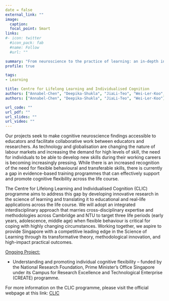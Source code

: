 ```yaml
---
date = false
external_link: ""
image:
  caption: 
  focal_point: Smart
links:
#- icon: twitter
  #icon_pack: fab
  #name: Follow
  #url: ""

summary: "From neuroscience to the practice of learning: an in-depth investigation into cognitive flexibility."
profile: true

tags:
- Learning

title: Centre for Lifelong Learning and Individualised Cognition
authors: ["Annabel-Chen", "Deepika-Shukla", "JiaLi-Teo", "Wei-Ler-Koo", "Cheng-Xiao-qin", "Elias-Ebrahimzadeh", "Chia-Lun-Liu", "Eleanor-Koo-Wei-Shi", "Hong-Min", "Janet-Tan", "Marisha-Barth-Ubrani"]
authors: ["Annabel-Chen", "Deepika-Shukla", "JiaLi-Teo", "Wei-Ler-Koo"]

url_code: ""
url_pdf: ""
url_slides: ""
url_video: ""
---
```

Our projects seek to make cognitive neuroscience findings accessible to educators and facilitate collaborative work between educators and researchers. 
As technology and globalisation are changing the nature of labour markets and increasing the demand for high levels of skill, the need for individuals to be able to develop new skills during their working careers is becoming increasingly pressing. While there is an increased recognition of the need for flexible behavioural and transferable skills, there is currently a gap in evidence-based training programmes that can effectively support and promote cognitive flexibility across the life course.

The Centre for Lifelong Learning and Individualised Cognition (CLIC) programme aims to address this gap by developing innovative research in the science of learning and translating it to educational and real-life applications across the life course. We will adopt an integrated interdisciplinary approach that marries cross-disciplinary expertise and methodologies across Cambridge and NTU to target three life periods (early years, adolescence, middle age) when flexible behaviour is critical for coping with highly changing circumstances. Working together, we aspire to provide Singapore with a competitive leading edge in the Science of Learning through its transformative theory, methodological innovation, and high-impact practical outcomes.

<u>Ongoing Project:</u> 

- Understanding and promoting individual cognitive flexibility – funded by the National Research Foundation, Prime Minister’s Office Singapore under its Campus for Research Excellence and Technological Enterprise (CREATE) programme.

For more information on the CLIC programme, please visit the official webpage at this link: [CLIC](https://www.cares.cam.ac.uk/research/clic/)
